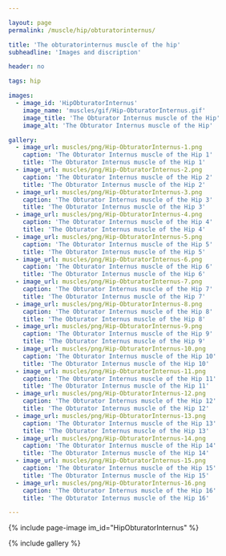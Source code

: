 ```yaml
---

layout: page
permalink: /muscle/hip/obturatorinternus/

title: 'The obturatorinternus muscle of the hip'
subheadline: 'Images and discription'

header: no

tags: hip

images:
  - image_id: 'HipObturatorInternus'
    image_name: 'muscles/gif/Hip-ObturatorInternus.gif'
    image_title: 'The Obturator Internus muscle of the Hip'
    image_alt: 'The Obturator Internus muscle of the Hip' 

gallery:
  - image_url: muscles/png/Hip-ObturatorInternus-1.png
    caption: 'The Obturator Internus muscle of the Hip 1'
    title: 'The Obturator Internus muscle of the Hip 1'
  - image_url: muscles/png/Hip-ObturatorInternus-2.png
    caption: 'The Obturator Internus muscle of the Hip 2'
    title: 'The Obturator Internus muscle of the Hip 2'
  - image_url: muscles/png/Hip-ObturatorInternus-3.png
    caption: 'The Obturator Internus muscle of the Hip 3'
    title: 'The Obturator Internus muscle of the Hip 3'
  - image_url: muscles/png/Hip-ObturatorInternus-4.png
    caption: 'The Obturator Internus muscle of the Hip 4'
    title: 'The Obturator Internus muscle of the Hip 4'
  - image_url: muscles/png/Hip-ObturatorInternus-5.png
    caption: 'The Obturator Internus muscle of the Hip 5'
    title: 'The Obturator Internus muscle of the Hip 5'
  - image_url: muscles/png/Hip-ObturatorInternus-6.png
    caption: 'The Obturator Internus muscle of the Hip 6'
    title: 'The Obturator Internus muscle of the Hip 6'
  - image_url: muscles/png/Hip-ObturatorInternus-7.png
    caption: 'The Obturator Internus muscle of the Hip 7'
    title: 'The Obturator Internus muscle of the Hip 7'
  - image_url: muscles/png/Hip-ObturatorInternus-8.png
    caption: 'The Obturator Internus muscle of the Hip 8'
    title: 'The Obturator Internus muscle of the Hip 8'
  - image_url: muscles/png/Hip-ObturatorInternus-9.png
    caption: 'The Obturator Internus muscle of the Hip 9'
    title: 'The Obturator Internus muscle of the Hip 9'
  - image_url: muscles/png/Hip-ObturatorInternus-10.png
    caption: 'The Obturator Internus muscle of the Hip 10'
    title: 'The Obturator Internus muscle of the Hip 10'
  - image_url: muscles/png/Hip-ObturatorInternus-11.png
    caption: 'The Obturator Internus muscle of the Hip 11'
    title: 'The Obturator Internus muscle of the Hip 11'
  - image_url: muscles/png/Hip-ObturatorInternus-12.png
    caption: 'The Obturator Internus muscle of the Hip 12'
    title: 'The Obturator Internus muscle of the Hip 12'
  - image_url: muscles/png/Hip-ObturatorInternus-13.png
    caption: 'The Obturator Internus muscle of the Hip 13'
    title: 'The Obturator Internus muscle of the Hip 13'
  - image_url: muscles/png/Hip-ObturatorInternus-14.png
    caption: 'The Obturator Internus muscle of the Hip 14'
    title: 'The Obturator Internus muscle of the Hip 14'
  - image_url: muscles/png/Hip-ObturatorInternus-15.png
    caption: 'The Obturator Internus muscle of the Hip 15'
    title: 'The Obturator Internus muscle of the Hip 15'
  - image_url: muscles/png/Hip-ObturatorInternus-16.png
    caption: 'The Obturator Internus muscle of the Hip 16'
    title: 'The Obturator Internus muscle of the Hip 16'

---
```


{% include page-image im_id="HipObturatorInternus" %}

{% include gallery %}